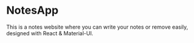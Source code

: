 # NotesApp
This is a notes website where you can write your notes or remove easily, designed with React & Material-UI.
